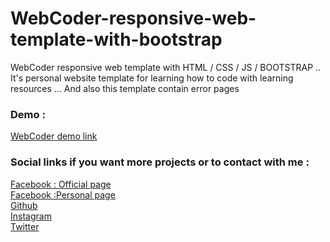 # WebCoder-responsive-web-template-with-bootstrap
WebCoder responsive web template with HTML / CSS / JS / BOOTSTRAP .. It's personal website template for learning how to code with learning resources ... And also this template contain error pages

<h3>Demo :</h3>
<a href="http://webcoder-p.epizy.com/">WebCoder demo link</a>

<h3>Social links if you want more projects or to contact with me :</h3>
<a href="http://www.facebook.com/munafaqeelmahdi.official">Facebook : Official page</a><br />
<a href="http://www.facebook.com/munaf.aqeel.m">Facebook :Personal page</a><br />
<a href="http://www.github.com/munafaqeelmahdi">Github</a><br />
<a href="http://www.instagram.com/munaf_ewd">Instagram</a><br />
<a href="http://www.twitter.com/munaf_aqeel_m">Twitter</a><br />
